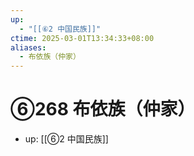 ```yaml
---
up:
  - "[[⑥2 中国民族]]"
ctime: 2025-03-01T13:34:33+08:00
aliases:
  - 布依族（仲家）
---
```


# ⑥268 布依族（仲家）

- up: [[⑥2 中国民族]]
